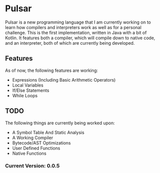 # Pulsar

Pulsar is a new programming language that I am currently working on to learn how compilers and interpreters work as well as for a personal challenge. This is the first implementation, written in Java with a bit of Kotlin. It features both a compiler, which will compile down to native code, and an interpreter, both of which are currently being developed.

## Features
As of now, the following features are working:
- Expressions (Including Basic Arithmetic Operators)
- Local Variables
- If/Else Statements
- While Loops

## TODO
The following things are currently being worked upon:
- A Symbol Table And Static Analysis
- A Working Compiler
- Bytecode/AST Optimizations
- User Defined Functions
- Native Functions

### Current Version: 0.0.5
